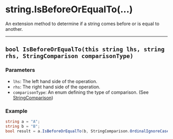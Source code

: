 # string.IsBeforeOrEqualTo(...)

An extension method to determine if a string comes before or is equal to another.

---
## `bool IsBeforeOrEqualTo(this string lhs, string rhs, StringComparison comparisonType)`

### Parameters

* `lhs`: The left hand side of the operation.
* `rhs`: The right hand side of the operation.
* `comparisonType`: An enum defining the type of comparison. (See [StringComparison](https://learn.microsoft.com/en-us/dotnet/api/System.StringComparison?view=netstandard-2.0))

### Example

```csharp
string a = "A";
string b = "B";
bool result = a.IsBeforeOrEqualTo(b, StringComparison.OrdinalIgnoreCase); // true
```